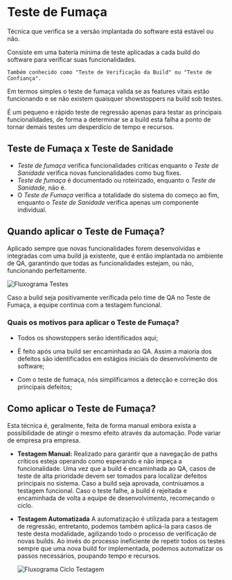 # Teste de Fumaça

Técnica que verifica se a versão implantada do software está estável ou não.

Consiste em uma bateria mínima de teste aplicadas a cada build do software para verificar suas funcionalidades.

    Também conhecido como "Teste de Verificação da Build" ou "Teste de Confiança".

Em termos simples o teste de fumaça valida se as features vitais estão funcionando e se não existem quaisquer showstoppers na build sob testes.

É um pequeno e rápido teste de regressão apenas para testar as principais funcionalidades, de forma a determinar se a build esta falha a ponto de tornar demais testes um desperdício de tempo e recursos.

## Teste de Fumaça x Teste de Sanidade

- *Teste de fumaça* verifica funcionalidades críticas enquanto o *Teste de Sanidade* verifica novas funcionalidades como bug fixes.
- *Teste de fumaça* é documentado ou roteirizado, enquanto o *Teste de Sanidade*, não é.
- O *Teste de Fumaça* verifica a totalidade do sistema do começo ao fim, enquanto o *Teste de Sanidade* verifica apenas um componente individual.

## Quando aplicar o Teste de Fumaça?

Aplicado sempre que novas funcionalidades forem desenvolvidas e integradas com uma build já existente, que é então implantada no ambiente de QA, garantindo que todas as funcionalidades estejam, ou não, funcionando perfeitamente.

<img src="https://www.guru99.com/images/3-2016/032816_1308_SmokeTestin1.png" alt="Fluxograma Testes">

Caso a build seja positivamente verificada pelo time de QA no Teste de Fumaça, a equipe continua com a testagem funcional.

### Quais os motivos para aplicar o Teste de Fumaça?

- Todos os showstoppers serão identificados aqui;

- É feito após uma build ser encaminhada ao QA. Assim a maioria dos defeitos são identificados em estágios iniciais do desenvolvimento de software;

- Com o teste de fumaça, nós simplificamos a detecção e correção dos principais defeitos;

## Como aplicar o Teste de Fumaça?

Esta técnica é, geralmente, feita de forma manual embora exista a possibilidade de atingir o mesmo efeito através da automação. Pode variar de empresa pra empresa.

- **Testagem Manual:**
    Realizado para garantir que a navegação de paths críticos esteja operando como esperando e não impeça a funcionalidade.
    Uma vez que a build é encaminhada ao QA, casos de teste de alta prioridade devem ser tomados para localizar defeitos principais no sistema.
    Caso a build seja aprovada, contniuamos a testagem funcional. Caso o teste falhe, a build é rejeitada e encaminhada de volta a equipe de desenvolvimento, recomeçando o ciclo.

- **Testagem Automatizada**
   A automatização é utilizada para a testagem de regressão, entretanto, podemos também aplicá-la para casos de teste desta modalidade, agilizando todo o processo de verificação de novas builds.
   Ao invés do processo ineficiente de repetir todos os testes sempre que uma nova build for implementada, podemos automatizar os passos necessários, poupando tempo e recursos.

   <img src=https://www.guru99.com/images/3-2016/032816_1308_SmokeTestin2.png alt= "Fluxograma Ciclo Testagem">
